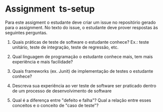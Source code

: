 # Assignment  ts-setup #

Para este assigment o estudante deve criar um issue no repositório gerado para o assignment. No texto do issue, o estudante deve prover respostas às seguintes perguntas.

1. Quais práticas de teste de software o estudante conhece? Ex.: teste unitário, teste de integração, teste de regressão, etc.

1. Qual linguagem de programação o estudante conhece mais, tem mais experiência e mais facilidade?

1. Quais frameworks (ex. Junit) de implementação de testes o estudante conhece?

1. Descreva sua experiência ao ver teste de software ser praticado dentro de um processo de desenvolvimento de software

1. Qual é a diferença entre "defeito e falha"? Qual a relação entre esses conceitos e o conceito de "caso de teste"?
